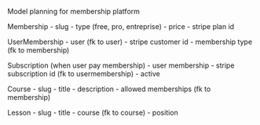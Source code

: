 Model planning for membership platform

Membership
    - slug
    - type (free, pro, entreprise)
    - price
    - stripe plan id

UserMembership
    - user              (fk to user)
    - stripe customer id
    - membership type   (fk to membership)

Subscription (when user pay membership)
    - user membership
    - stripe subscription id (fk to usermembership)
    - active 

Course
    - slug
    - title
    - description
    - allowed memberships (fk to membership)

Lesson
    - slug
    - title
    - course (fk to course)
    - position
